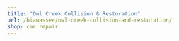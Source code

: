 ```yaml
---
title: "Owl Creek Collision & Restoration"
url: /hiawassee/owl-creek-collision-and-restoration/
shop: car repair
---
```


